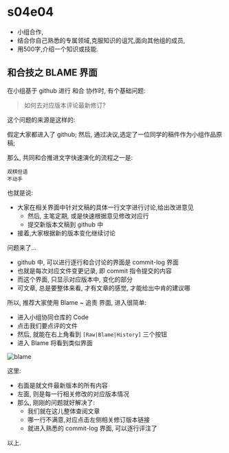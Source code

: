 # s04e04

- 小组合作,
- 结合你自己熟悉的专属领域,克服知识的诅咒,面向其他组的成员,
- 用500字,介绍一个知识或技能. 

## 和合技之 BLAME 界面

在小组基于 github 进行 和合 协作时, 
有个基础问题:

> 如何去对应版本评论最新修订?

这个问题的来源是这样的:

假定大家都进入了 github;
然后, 通过决议,选定了一位同学的稿件作为小组作品原稿;

那么, 共同和合推进文字快速演化的流程之一是:

    观棋但语
    不动手

也就是说:

- 大家在相关界面中针对文稿的具体一行文字进行讨论,给出改进意见
    + 然后, 主笔定期, 或是快速根据意见修改对应行
    + 提交新版本文稿到 github 中
- 接着,大家根据新的版本变化继续讨论

问题来了...

- github 中, 可以进行逐行和合讨论的界面是 commit-log 界面
- 也就是每次对应文件变更记录, 即 commit 指令提交的内容
- 而这个界面, 只显示对应版本中, 变化的部分
- 可文章, 总是要整体来看, 才有文章的感觉, 才能给出中肯的建议哪

所以, 推荐大家使用 Blame ~ 追责 界面, 进入很简单:

- 进入小组协同仓库的 Code 
- 点击我们要点评的文件
- 然后, 就能在右上角看到 `[Raw|Blame|History]` 三个按钮
- 进入 Blame 将看到类似界面


![blame](http://ydlj.zoomquiet.top/ipic/2020-02-28-ScreenShot%202020-02-28%2022.54.13.jpg)


这里:

- 右面是就文件最新版本的所有内容
- 左面, 则是每一行相关修改的对应版本情况
- 那么, 刚刚的问题就好解决了:
    + 我们就在这儿整体查阅文章
    + 哪一行不满意,对应点击左侧相关修订版本链接
    + 就进入熟悉的 commit-log 界面, 可以逐行评注了


以上.


